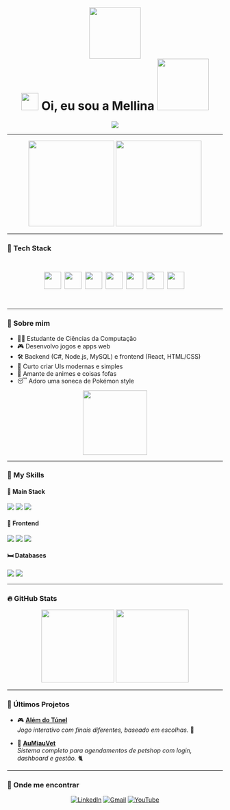 <h1 align="center">
  <img src="https://media.giphy.com/media/SS8CV2rQdlYNLtBCiF/giphy.gif" width="120" />
  <br/>
  <img src="https://media.giphy.com/media/hvRJCLFzcasrR4ia7z/giphy.gif" width="40" />
  Oi, eu sou a Mellina
  <img src="https://media.giphy.com/media/SS8CV2rQdlYNLtBCiF/giphy.gif" width="120" />
</h1>

<p align="center">
  <img src="https://readme-typing-svg.herokuapp.com/?color=FF69B4&center=true&vCenter=true&lines=Desenvolvedora+Fullstack;🌸+C%23,+JS+e+Node.js;🌸+React,+API+e+UI/UX;🌸+Ship+it+🚀" />
</p>

---

<div align="center">
  <img src="https://media.giphy.com/media/3o7TKMt1VV26b9rg8g/giphy.gif" width="200"/>
  <img src="https://media.giphy.com/media/3o7btR8F8RhdLQ3vU4/giphy.gif" width="200"/>
</div>

---

### 🌸 Tech Stack
<div align="center" style="padding:15px; border-radius:20px">

<img src="https://cdn.jsdelivr.net/gh/devicons/devicon/icons/csharp/csharp-original.svg" width="40" />&nbsp;
<img src="https://cdn.jsdelivr.net/gh/devicons/devicon/icons/javascript/javascript-original.svg" width="40" />&nbsp;
<img src="https://cdn.jsdelivr.net/gh/devicons/devicon/icons/nodejs/nodejs-original.svg" width="40" />&nbsp;
<img src="https://cdn.jsdelivr.net/gh/devicons/devicon/icons/react/react-original.svg" width="40" />&nbsp;
<img src="https://cdn.jsdelivr.net/gh/devicons/devicon/icons/html5/html5-original.svg" width="40" />&nbsp;
<img src="https://cdn.jsdelivr.net/gh/devicons/devicon/icons/css3/css3-original.svg" width="40" />&nbsp;
<img src="https://cdn.jsdelivr.net/gh/devicons/devicon/icons/mysql/mysql-original.svg" width="40" />&nbsp;

</div>

---

### 🎀 Sobre mim
- 👩‍💻 Estudante de Ciências da Computação  
- 🎮 Desenvolvo jogos e apps web  
- 🛠️ Backend (C#, Node.js, MySQL) e frontend (React, HTML/CSS)  
- 🎨 Curto criar UIs modernas e simples  
- 🌸 Amante de animes e coisas fofas  
- 😴 Adoro uma soneca de Pokémon style  

<div align="center">
  <img src="https://media.giphy.com/media/3o7btPCcdwOEBqK8NO/giphy.gif" width="150"/>
</div>

---

### 🧰 My Skills

#### 💝 Main Stack
<div>
  <img src="https://img.shields.io/badge/JavaScript-FFB6C1?style=for-the-badge&logo=javascript"/>
  <img src="https://img.shields.io/badge/Node.js-FF69B4?style=for-the-badge&logo=node.js"/>
  <img src="https://img.shields.io/badge/C%23-FF1493?style=for-the-badge&logo=c-sharp"/>
</div>

#### 🎀 Frontend
<div>
  <img src="https://img.shields.io/badge/React-FFB6C1?style=for-the-badge&logo=react"/>
  <img src="https://img.shields.io/badge/HTML5-FF69B4?style=for-the-badge&logo=html5"/>
  <img src="https://img.shields.io/badge/CSS3-FF1493?style=for-the-badge&logo=css3"/>
</div>

#### 🛏️ Databases
<div>
  <img src="https://img.shields.io/badge/MySQL-FFB6C1?style=for-the-badge&logo=mysql"/>
  <img src="https://img.shields.io/badge/PostgreSQL-FF69B4?style=for-the-badge&logo=postgresql"/>
</div>

---

### 🔥 GitHub Stats
<div align="center">
  <img src="https://github-readme-stats.vercel.app/api?username=Mellina-ship-it&show_icons=true&title_color=FF69B4&icon_color=FF1493&text_color=FFB6C1&bg_color=FFF0F5&border_radius=10" height="170" />
  <img src="https://github-readme-stats.vercel.app/api/top-langs/?username=Mellina-ship-it&layout=compact&title_color=FF69B4&icon_color=FF1493&text_color=FFB6C1&bg_color=FFF0F5&border_radius=10" height="170"/>
</div>

---

### 🧩 Últimos Projetos

- 🎮 **[Além do Túnel](https://github.com/Mellina-ship-it/Alem_do_tunel)**  
  *Jogo interativo com finais diferentes, baseado em escolhas.* 🌸

- 🐾 **[AuMiauVet](https://github.com/Mellina-ship-it/AuMiauVet)**  
  *Sistema completo para agendamentos de petshop com login, dashboard e gestão.* 🐈

---

### 🌸 Onde me encontrar

<div align="center">

[![LinkedIn](https://img.shields.io/badge/-LinkedIn-FF69B4?style=for-the-flat&logo=linkedin&logoColor=white)](https://www.linkedin.com/in/mellina-bizinoto-618081227/)
[![Gmail](https://img.shields.io/badge/-Gmail-FF1493?style=for-the-flat&logo=gmail&logoColor=white)](mailto:bizinoto.mellina@gmail.com)
[![YouTube](https://img.shields.io/badge/-YouTube-FFB6C1?style=for-the-flat&logo=youtube&logoColor=white)](https://youtube.com/@mbspadua?si=j4HN7W6gvdU3bWp1)

</div>
